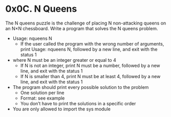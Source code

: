 # 0x0C. N Queens

The N queens puzzle is the challenge of placing N non-attacking queens on an N×N chessboard. Write a program that solves the N queens problem.

* Usage: nqueens N
    - If the user called the program with the wrong number of arguments, print Usage: nqueens N, followed by a new line, and exit with the status 1
* where N must be an integer greater or equal to 4
    - If N is not an integer, print N must be a number, followed by a new line, and exit with the status 1
    - If N is smaller than 4, print N must be at least 4, followed by a new line, and exit with the status 1
* The program should print every possible solution to the problem
    - One solution per line
    - Format: see example
    - You don’t have to print the solutions in a specific order
* You are only allowed to import the sys module
